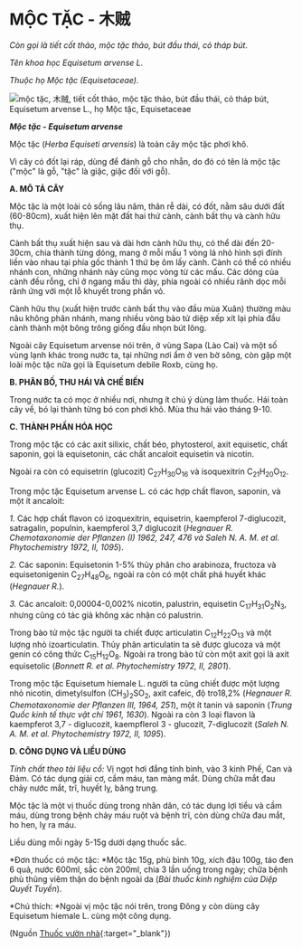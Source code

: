 # MỘC TẶC - 木贼

*Còn gọi là tiết cốt thảo, mộc tặc thảo, bút đầu thái, cỏ tháp bút.*

*Tên khoa học Equisetum arvense L.*

*Thuộc họ Mộc tặc (Equisetaceae).*

![mộc tặc, 木贼, tiết cốt thảo, mộc tặc thảo, bút đầu thái, cỏ tháp bút, Equisetum arvense L., họ Mộc tặc, Equisetaceae](/imgs/caythuoc/dtl/moc-tac.jpg)

***Mộc tặc - Equisetum arvense***

Mộc tặc (*Herba Equiseti arvensis*) là toàn cây mộc tặc phơi khô.

Vì cây có đốt lại ráp, dùng để đánh gỗ cho nhẵn, do đó có tên là mộc tặc ("mộc" là gỗ, "tặc" là giặc, giặc đối với gỗ).

**A. MÔ TẢ CÂY**

Mộc tặc là một loài cỏ sống lâu năm, thân rễ dài, có đốt, nằm sâu dưới đất (60-80cm), xuất hiện lên mặt đất hai thứ cành, cành bất thụ và cành hữu thụ.

Cành bất thụ xuất hiện sau và dài hơn cành hữu thụ, có thể dài đến 20-30cm, chia thành từng dóng, mang ở mỗi mấu 1 vòng lá nhỏ hình sợi đính liền vào nhau tại phía gốc thành 1 thứ bẹ ôm lấy cành. Cành có thể có nhiều nhánh con, những nhánh này cũng mọc vòng từ các mấu. Các dóng của cành đều rỗng, chỉ ở ngang mấu thì dày, phía ngoài có nhiều rãnh dọc mỗi rãnh ứng với một lỗ khuyết trong phần vỏ.

Cành hữu thụ (xuất hiện trước cành bất thụ vào đầu mùa Xuân) thường màu nâu không phân nhánh, mang nhiều vòng bào tử diệp xếp xít lại phía đầu cành thành một bông trông giống đầu nhọn bút lông.

Ngoài cây Equisetum arvense nói trên, ở vùng Sapa (Lào Cai) và một số vùng lạnh khác trong nước ta, tại những nơi ẩm ở ven bờ sông, còn gặp một loài mộc tặc nữa gọi là Equisetum debile Roxb, cùng họ.

**B. PHÂN BỐ, THU HÁI VÀ CHẾ BIẾN**

Trong nước ta có mọc ở nhiều nơi, nhưng ít chú ý dùng làm thuốc. Hái toàn cây về, bó lại thành từng bó con phơi khô. Mùa thu hái vào tháng 9-10.

**C. THÀNH PHẦN HÓA HỌC**

Trong mộc tặc có các axit silixic, chất béo, phytosterol, axit equisetic, chất saponin, gọi là equisetonin, các chất ancaloit equisetin và nicotin.

Ngoài ra còn có equisetrin (glucozit) C<sub>27</sub>H<sub>30</sub>O<sub>16</sub> và isoquexitrin C<sub>21</sub>H<sub>20</sub>O<sub>12</sub>.

Trong mộc tặc Equisetum arvense L. có các hợp chất flavon, saponin, và một ít ancaloit:

*1.* Các hợp chất flavon có izoquexitrin, equisetrin, kaempferol 7-diglucozit, satragalin, populnin, kaempferol 3,7 diglucozit (*Hegnauer R. Chemotaxonomie der Pflanzen (I) 1962, 247, 476 và Saleh N. A. M. et al. Phytochemistry 1972, II, 1095*).

*2.* Các saponin: Equisetonin 1-5% thủy phân cho arabinoza, fructoza và equisetonigenin C<sub>27</sub>H<sub>48</sub>O<sub>6</sub>, ngoài ra còn có một chất phá huyết khác (*Hegnauer R.*).

*3.* Các ancaloit: 0,00004-0,002% nicotin, palustrin, equisetin C<sub>17</sub>H<sub>31</sub>O<sub>2</sub>N<sub>3</sub>, nhưng cũng có tác giả không xác nhận có palustrin.

Trong bào tử mộc tặc người ta chiết được articulatin C<sub>12</sub>H<sub>22</sub>O<sub>13</sub> và một lượng nhỏ izoarticulatin. Thủy phân articulatin ta sẽ được glucoza và một genin có công thức C<sub>15</sub>H<sub>12</sub>O<sub>8</sub>. Ngoài ra trong bào tử còn một axit gọi là axit equisetolic (*Bonnett R. et al. Phytochemistry 1972, II, 2801*).

Trong mộc tặc Equisetum hiemale L. người ta cũng chiết được một lượng nhỏ nicotin, dimetylsulfon (CH<sub>3</sub>)<sub>2</sub>SO<sub>2</sub>, axit cafeic, độ tro18,2% (*Hegnauer R. Chemotaxonomie der Pflanzen III, 1964, 251*), một ít tanin và saponin (*Trung Quốc kinh tế thực vật chí 1961, 1630*). Ngoài ra còn 3 loại flavon là kaempferot 3,7 - diglucozit, kaempflerol 3 - glucozit, 7-diglucozit (*Saleh N. A. M. et al. Phytochemistry 1972, II, 1095*).

**D. CÔNG DỤNG VÀ LIỀU DÙNG**

*Tính chất theo tài liệu cổ:* Vị ngọt hơi đắng tính bình, vào 3 kinh Phế, Can và Đảm. Có tác dụng giải cơ, cầm máu, tan màng mắt. Dùng chữa mắt đau chảy nước mắt, trĩ, huyết lỵ, băng trung.

Mộc tặc là một vị thuốc dùng trong nhân dân, có tác dụng lợi tiểu và cầm máu, dùng trong bệnh chảy máu ruột và bệnh trĩ, còn dùng chữa đau mắt, ho hen, lỵ ra máu.

Liều dùng mỗi ngày 5-15g dưới dạng thuốc sắc.

*Đơn thuốc có mộc tặc: *Mộc tặc 15g, phù bình 10g, xích đậu 100g, táo đen 6 quả, nước 600ml, sắc còn 200ml, chia 3 lần uống trong ngày; chữa bệnh phù thũng viêm thận do bệnh ngoài da (*Bài thuốc kinh nghiệm của Diệp Quyết Tuyền*).

*Chú thích: *Ngoài vị mộc tặc nói trên, trong Đông y còn dùng cây Equisetum hiemale L. cùng một công dụng.


(Nguồn [Thuốc vườn nhà](http://thuocvuonnha.com){:target="_blank"})